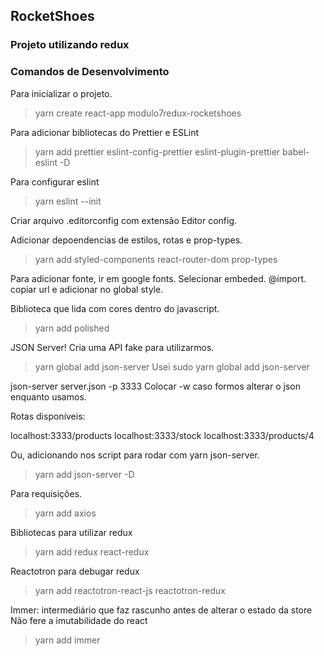## RocketShoes

### Projeto utilizando redux

### Comandos de Desenvolvimento

Para inicializar o projeto.
> yarn create react-app modulo7redux-rocketshoes


Para adicionar bibliotecas do Prettier e ESLint
> yarn add prettier eslint-config-prettier eslint-plugin-prettier babel-eslint -D


Para configurar eslint
> yarn eslint --init

Criar arquivo .editorconfig com extensão  Editor config.

Adicionar depoendencias de estilos, rotas e prop-types.

> yarn add styled-components react-router-dom prop-types

Para adicionar fonte, ir em google fonts. Selecionar embeded. @import. copiar url e adicionar no global style.

Biblioteca que lida com cores dentro do javascript.
> yarn add polished

JSON Server!
Cria uma API fake para utilizarmos.
> yarn global add json-server
Usei sudo yarn global add json-server

json-server server.json -p 3333
Colocar -w caso formos alterar o json enquanto usamos.

Rotas disponíveis:

localhost:3333/products
localhost:3333/stock
localhost:3333/products/4

Ou, adicionando nos script para rodar com yarn json-server.
> yarn add json-server -D

Para requisições.
> yarn add axios

Bibliotecas para utilizar redux
> yarn add redux react-redux

Reactotron para debugar redux
> yarn add reactotron-react-js reactotron-redux

Immer: intermediário que faz rascunho antes de alterar o estado da store
Não fere a imutabilidade do react
> yarn add immer
